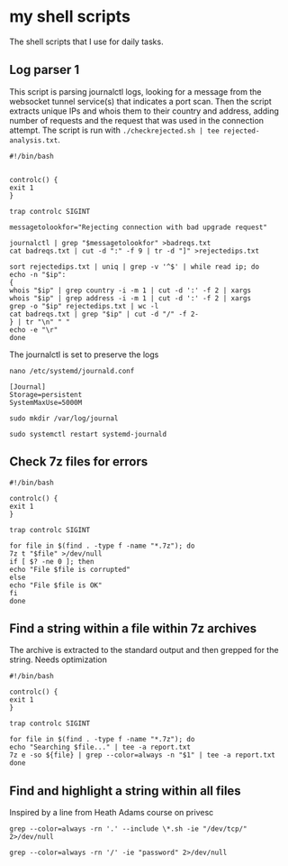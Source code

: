 # my shell scripts

The shell scripts that I use for daily tasks.

## Log parser 1

This script is parsing journalctl logs, looking for a message from the websocket tunnel service(s) that indicates a port scan. Then the script extracts unique IPs and whois them to their country and address, adding number of requests and the request that was used in the connection attempt. The script is run with `./checkrejected.sh | tee rejected-analysis.txt`.

```
#!/bin/bash


controlc() {
exit 1
}

trap controlc SIGINT

messagetolookfor="Rejecting connection with bad upgrade request"

journalctl | grep "$messagetolookfor" >badreqs.txt
cat badreqs.txt | cut -d ":" -f 9 | tr -d "]" >rejectedips.txt

sort rejectedips.txt | uniq | grep -v '^$' | while read ip; do
echo -n "$ip":
{
whois "$ip" | grep country -i -m 1 | cut -d ':' -f 2 | xargs
whois "$ip" | grep address -i -m 1 | cut -d ':' -f 2 | xargs
grep -o "$ip" rejectedips.txt | wc -l
cat badreqs.txt | grep "$ip" | cut -d "/" -f 2-
} | tr "\n" " "
echo -e "\r"
done
```

The journalctl is set to preserve the logs

`nano /etc/systemd/journald.conf`

```
[Journal]
Storage=persistent
SystemMaxUse=5000M
```

`sudo mkdir /var/log/journal`

`sudo systemctl restart systemd-journald`

## Check 7z files for errors

```
#!/bin/bash

controlc() {
exit 1
}

trap controlc SIGINT

for file in $(find . -type f -name "*.7z"); do
7z t "$file" >/dev/null
if [ $? -ne 0 ]; then
echo "File $file is corrupted"
else
echo "File $file is OK"
fi
done
```

## Find a string within a file within 7z archives

The archive is extracted to the standard output and then grepped for the string. Needs optimization

```
#!/bin/bash

controlc() {
exit 1
}

trap controlc SIGINT

for file in $(find . -type f -name "*.7z"); do
echo "Searching $file..." | tee -a report.txt
7z e -so ${file} | grep --color=always -n "$1" | tee -a report.txt
done

```

## Find and highlight a string within all files

Inspired by a line from Heath Adams course on privesc

`grep --color=always -rn '.' --include \*.sh -ie "/dev/tcp/" 2>/dev/null`

`grep --color=always -rn '/' -ie "password" 2>/dev/null`
